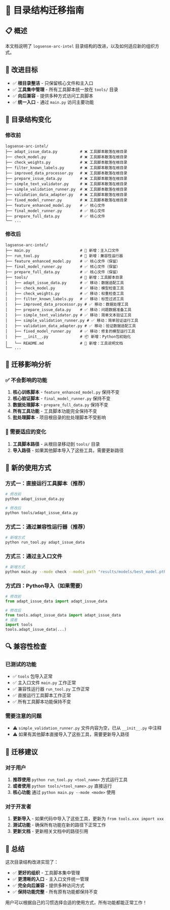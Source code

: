 # 🔄 目录结构迁移指南

## 📋 概述

本文档说明了 `logsense-arc-intel` 目录结构的改进，以及如何适应新的组织方式。

## 🎯 改进目标

- ✅ **根目录整洁** - 只保留核心文件和主入口
- ✅ **工具集中管理** - 所有工具脚本统一放在 `tools/` 目录
- ✅ **向后兼容** - 提供多种方式访问工具脚本
- ✅ **统一入口** - 通过 `main.py` 访问主要功能

## 📁 目录结构变化

### 修改前
```
logsense-arc-intel/
├── adapt_issue_data.py          # ❌ 工具脚本散落在根目录
├── check_model.py               # ❌ 工具脚本散落在根目录
├── check_weights.py             # ❌ 工具脚本散落在根目录
├── filter_known_labels.py       # ❌ 工具脚本散落在根目录
├── improved_data_processor.py   # ❌ 工具脚本散落在根目录
├── prepare_issue_data.py        # ❌ 工具脚本散落在根目录
├── simple_text_validator.py     # ❌ 工具脚本散落在根目录
├── simple_validation_runner.py  # ❌ 工具脚本散落在根目录
├── validation_data_adapter.py   # ❌ 工具脚本散落在根目录
├── fixed_model_runner.py        # ❌ 工具脚本散落在根目录
├── feature_enhanced_model.py    # ✅ 核心文件
├── final_model_runner.py        # ✅ 核心文件
├── prepare_full_data.py         # ✅ 核心文件
└── ...
```

### 修改后
```
logsense-arc-intel/
├── main.py                      # 🚀 新增：主入口文件
├── run_tool.py                  # 🔧 新增：兼容性运行器
├── feature_enhanced_model.py    # ✅ 核心文件（保留）
├── final_model_runner.py        # ✅ 核心文件（保留）
├── prepare_full_data.py         # ✅ 核心文件（保留）
├── tools/                       # 📁 新增：工具脚本目录
│   ├── adapt_issue_data.py      # ✅ 移动：数据适配工具
│   ├── check_model.py           # ✅ 移动：模型检查工具
│   ├── check_weights.py         # ✅ 移动：权重检查工具
│   ├── filter_known_labels.py   # ✅ 移动：标签过滤工具
│   ├── improved_data_processor.py # ✅ 移动：数据处理工具
│   ├── prepare_issue_data.py    # ✅ 移动：问题数据准备工具
│   ├── simple_text_validator.py # ✅ 移动：简单文本验证工具
│   ├── simple_validation_runner.py # ✅ 移动：简单验证运行工具
│   ├── validation_data_adapter.py # ✅ 移动：验证数据适配工具
│   ├── fixed_model_runner.py    # ✅ 移动：修复的模型运行工具
│   ├── __init__.py              # 📦 新增：Python包初始化
│   └── README.md                # 📖 新增：工具说明文档
└── ...
```

## 🔄 迁移影响分析

### ✅ 不会影响的功能

1. **核心训练脚本** - `feature_enhanced_model.py` 保持不变
2. **核心验证脚本** - `final_model_runner.py` 保持不变
3. **数据处理脚本** - `prepare_full_data.py` 保持不变
4. **所有工具功能** - 工具脚本功能完全保持不变
5. **批处理脚本** - 项目根目录的批处理脚本不受影响

### 🔧 需要适应的变化

1. **工具脚本路径** - 从根目录移动到 `tools/` 目录
2. **导入路径** - 如果其他脚本导入了这些工具，需要更新路径

## 🚀 新的使用方式

### 方式一：直接运行工具脚本（推荐）
```bash
# 修改前
python adapt_issue_data.py

# 修改后
python tools/adapt_issue_data.py
```

### 方式二：通过兼容性运行器（推荐）
```bash
# 新增方式
python run_tool.py adapt_issue_data
```

### 方式三：通过主入口文件
```bash
# 新增方式
python main.py --mode check --model_path "results/models/best_model.pth"
```

### 方式四：Python导入（如果需要）
```python
# 修改前
from adapt_issue_data import adapt_issue_data

# 修改后
from tools.adapt_issue_data import adapt_issue_data
# 或者
import tools
tools.adapt_issue_data(...)
```

## 🔍 兼容性检查

### 已测试的功能
- ✅ `tools` 包导入正常
- ✅ 主入口文件 `main.py` 工作正常
- ✅ 兼容性运行器 `run_tool.py` 工作正常
- ✅ 直接运行工具脚本工作正常
- ✅ 所有工具脚本功能保持不变

### 需要注意的问题
- ⚠️ `simple_validation_runner.py` 文件内容为空，已从 `__init__.py` 中注释
- ⚠️ 如果有其他脚本直接导入了这些工具，需要更新导入路径

## 📝 迁移建议

### 对于用户
1. **推荐使用** `python run_tool.py <tool_name>` 方式运行工具
2. **或者使用** `python tools/<tool_name>.py` 直接运行
3. **核心功能** 通过 `python main.py --mode <mode>` 使用

### 对于开发者
1. **更新导入** - 如果代码中导入了这些工具，更新为 `from tools.xxx import xxx`
2. **测试功能** - 确保所有功能在新的路径下正常工作
3. **更新文档** - 更新相关文档中的路径引用

## 🎉 总结

这次目录结构改进实现了：
- ✅ **更好的组织** - 工具脚本集中管理
- ✅ **更清晰的入口** - 主入口文件统一管理
- ✅ **完全向后兼容** - 提供多种访问方式
- ✅ **保持功能完整** - 所有原有功能都保持不变

用户可以根据自己的习惯选择合适的使用方式，所有功能都能正常工作！

